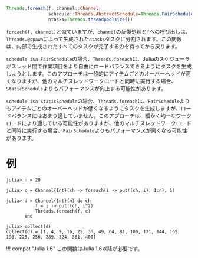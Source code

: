 ```julia
Threads.foreach(f, channel::Channel;
                schedule::Threads.AbstractSchedule=Threads.FairSchedule(),
                ntasks=Threads.threadpoolsize())
```

`foreach(f, channel)`と似ていますが、`channel`の反復処理と`f`への呼び出しは、`Threads.@spawn`によって生成された`ntasks`タスクに分割されます。この関数は、内部で生成されたすべてのタスクが完了するのを待ってから戻ります。

`schedule isa FairSchedule`の場合、`Threads.foreach`は、Juliaのスケジューラがスレッド間で作業項目をより自由にロードバランスできるようにタスクを生成しようとします。このアプローチは一般的にアイテムごとのオーバーヘッドが高くなりますが、他のマルチスレッドワークロードと同時に実行する場合、`StaticSchedule`よりもパフォーマンスが向上する可能性があります。

`schedule isa StaticSchedule`の場合、`Threads.foreach`は、`FairSchedule`よりもアイテムごとのオーバーヘッドが低くなるようにタスクを生成しますが、ロードバランスにはあまり適していません。このアプローチは、細かく均一なワークロードにより適している可能性がありますが、他のマルチスレッドワークロードと同時に実行する場合、`FairSchedule`よりもパフォーマンスが悪くなる可能性があります。

# 例

```julia-repl
julia> n = 20

julia> c = Channel{Int}(ch -> foreach(i -> put!(ch, i), 1:n), 1)

julia> d = Channel{Int}(n) do ch
           f = i -> put!(ch, i^2)
           Threads.foreach(f, c)
       end

julia> collect(d)
collect(d) = [1, 4, 9, 16, 25, 36, 49, 64, 81, 100, 121, 144, 169, 196, 225, 256, 289, 324, 361, 400]
```

!!! compat "Julia 1.6"
    この関数はJulia 1.6以降が必要です。

